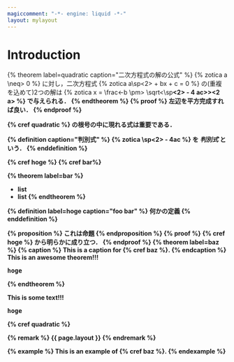 ```yaml
---
magiccomment: "-*- engine: liquid -*-"
layout: mylayout
---
```


# Introduction
{% theorem label=quadratic caption="二次方程式の解の公式" %}
  {% zotica a \neq> 0 %} に対し，二次方程式
  {% zotica a\sp<x><2> + bx + c = 0 %}
  の(重複を込めて)2つの解は
  {% zotica x = \frac<-b \pm> \sqrt<\sp<b><2> - 4 ac>><2 a> %}
  で与えられる．
{% endtheorem %}
{% proof %}
  左辺を平方完成すれば良い．
{% endproof %}

{% cref quadratic %} の根号の中に現れる式は重要である．

{% definition caption="判別式" %}
  {% zotica \sp<b><2> - 4ac %} を *判別式* という．
{% enddefinition %}

{% cref hoge %}
{% cref bar%}

{% theorem label=bar %}
  - list
  - list
{% endtheorem %}

{% definition label=hoge caption="foo bar" %}
  何かの定義
{% enddefinition %}

{% proposition %}
  これは命題
{% endproposition %}
{% proof %}
  {% cref hoge %} から明らかに成り立つ．
{% endproof %}
{% theorem label=baz %}
  {% caption %}
    This is a caption for
    {% cref baz %}.
  {% endcaption %}
  This is an awesome theorem!!!
  <pre>hoge</pre>
{% endtheorem %}

This is some text!!!
<pre>hoge</pre>

{% cref quadratic %}

{% remark %}
  {{ page.layout }}
{% endremark %}

{% example %}
  This is an example of {% cref baz %}.
{% endexample %}
